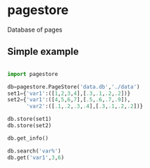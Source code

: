 # pagestore
Database of pages

## Simple example
```python

import pagestore

db=pagestore.PageStore('data.db','./data')
set1={'var1':([1,2,3,4],[.3,.1,.2,.2])}
set2={'var1':([4,5,6,7],[.5,.6,.7,.9]),
      'var2':([.1,.2,.3,.4],[.3,.1,.2,.2])}

db.store(set1)
db.store(set2)

db.get_info()

db.search('var%')
db.get('var1',3,6)

``` 
